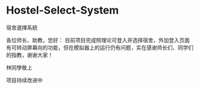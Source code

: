 # Hostel-Select-System
宿舍選擇系統

各位师长、助教，您好：
目前项目完成照理论可登入并选择宿舍，外加登入页面有可转动屏幕向的功能，但在模拟器上的运行仍有问题，实在感谢师长们、同学们的指教，谢谢大家！

林同學敬上

项目持续改进中
